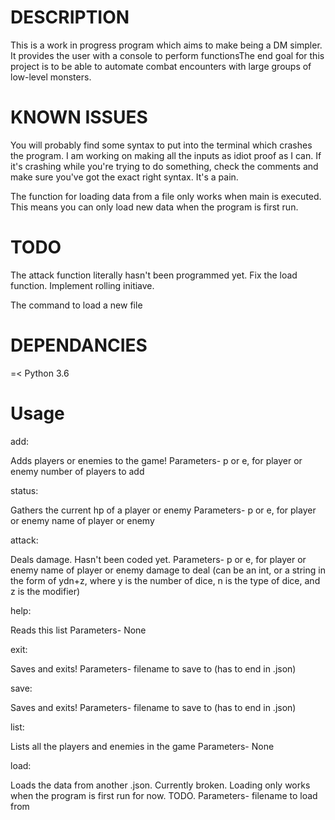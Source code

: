 <h1>DESCRIPTION</h1>
This is a work in progress program which aims to make being a DM simpler. It provides the user with a console to perform functionsThe end goal for this project is to be able to automate combat encounters with large groups of low-level monsters. 
<h1>KNOWN ISSUES</h1>
You will probably find some syntax to put into the terminal which crashes the program. I am working on making all the inputs as idiot proof as I can. If it's crashing while you're trying to do something, check the comments and make sure you've got the exact right syntax. It's a pain.

The function for loading data from a file only works when main is executed. This means you can only load new data when the program is first run.

<h1>TODO</h2>
The attack function literally hasn't been programmed yet.
Fix the load function.
Implement rolling initiave.


The command to load a new file

<h1>DEPENDANCIES</h1>
 =< Python 3.6
<h1>Usage</h1>
add:

Adds players or enemies to the game!
   Parameters-
    p or e, for player or enemy
   number of players to add

status:

Gathers the current hp of a player or enemy
     Parameters-
    p or e, for player or enemy
    name of player or enemy

attack:

Deals damage. Hasn't been coded yet.
    Parameters-
    p or e, for player or enemy
    name of player or enemy
    damage to deal (can be an int, or a string in the form of ydn+z, where y is the number of dice, n is the type of dice, and z is the modifier)

help:

Reads this list
    Parameters-
    None

exit:

Saves and exits!
  Parameters-
    filename to save to (has to end in .json)

save:

Saves and exits!
  Parameters-
    filename to save to (has to end in .json)

list:

Lists all the players and enemies in the game
    Parameters-
    None

load:

Loads the data from another .json. Currently broken. Loading only works when the program is first run for now. TODO.
    Parameters-
    filename to load from

